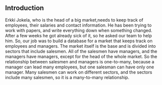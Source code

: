 Introduction
----------------


Erkki Jokela, who is the head of a big market,needs to keep track of employees, their salaries and contact information. He has been trying to work with papers, and write everything down when something changed. After a few weeks he got already sick of it, so he asked our team to help him. So, our job was to build a database for a market that keeps track on employees and managers. 
The market itself is the base and is divided into sectors that include salesmen. 
All of the salesmen have managers, and the managers have managers, except for the head of the whole market. 
So the relationship between salesmen and managers is one-to-many, because a manager can lead many employees, 
but one salesman can have only one manager. Many salesmen can work on different sectors, and the sectors 
include many salesmen, so it is a many-to-many relationship.





